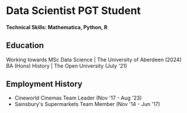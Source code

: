 # Data Scientist PGT Student

#### Technical Skills: Mathematica, Python, R

## Education
Working towards MSc Data Science | The University of Aberdeen (2024)  
BA (Hons) History | The Open University (July '21)  

## Employment History
- Cineworld Cinemas Team Leader (Nov '17 - Aug '23)
- Sainsbury's Supermarkets Team Member (Nov '14 - Jun '17)
